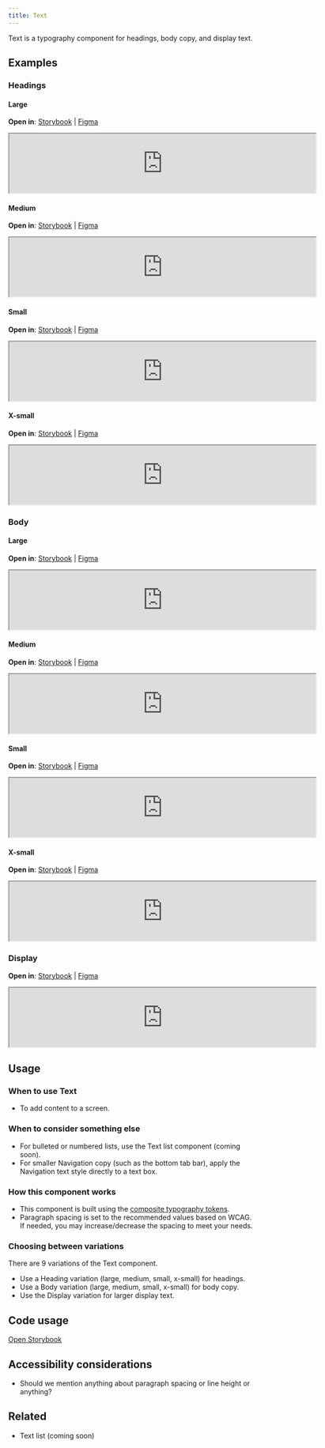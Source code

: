 ```yaml
---
title: Text
---
```


Text is a typography component for headings, body copy, and display text.

## Examples

### Headings

#### Large
**Open in**: [Storybook](https://department-of-veterans-affairs.github.io/va-mobile-library/?path=/docs/text--heading-large)  |   [Figma](https://www.figma.com/design/RMsIAU4649EL4OzVvbfRth/%5BNEW%5D-Text---%23548?node-id=7101-3675&t=SFNnvjSBDAIU4UWR-4)
<iframe width="620" height="120" title="Image of component in Storybook" src="https://department-of-veterans-affairs.github.io/va-mobile-library/?path=/story/text--heading-large&full=1&shortcuts=false&singleStory=true" allowfullscreen></iframe>

#### Medium
**Open in**: [Storybook](https://department-of-veterans-affairs.github.io/va-mobile-library/?path=/docs/text--heading-medium)  |   [Figma](https://www.figma.com/design/RMsIAU4649EL4OzVvbfRth/%5BNEW%5D-Text---%23548?node-id=7101-3675&t=SFNnvjSBDAIU4UWR-4)
<iframe width="620" height="120" title="Image of component in Storybook" src="https://department-of-veterans-affairs.github.io/va-mobile-library/?path=/story/text--heading-medium&full=1&shortcuts=false&singleStory=true" allowfullscreen></iframe>

#### Small
**Open in**: [Storybook](https://department-of-veterans-affairs.github.io/va-mobile-library/?path=/docs/text--heading-small)  |   [Figma](https://www.figma.com/design/RMsIAU4649EL4OzVvbfRth/%5BNEW%5D-Text---%23548?node-id=7101-3675&t=SFNnvjSBDAIU4UWR-4)
<iframe width="620" height="120" title="Image of component in Storybook" src="https://department-of-veterans-affairs.github.io/va-mobile-library/?path=/story/text--heading-small&full=1&shortcuts=false&singleStory=true" allowfullscreen></iframe>

#### X-small
**Open in**: [Storybook](https://department-of-veterans-affairs.github.io/va-mobile-library/?path=/docs/text--heading-x-small)  |   [Figma](https://www.figma.com/design/RMsIAU4649EL4OzVvbfRth/%5BNEW%5D-Text---%23548?node-id=7101-3675&t=SFNnvjSBDAIU4UWR-4)
<iframe width="620" height="120" title="Image of component in Storybook" src="https://department-of-veterans-affairs.github.io/va-mobile-library/?path=/story/text--heading-x-small&full=1&shortcuts=false&singleStory=true" allowfullscreen></iframe>

### Body

#### Large
**Open in**: [Storybook](https://department-of-veterans-affairs.github.io/va-mobile-library/?path=/docs/text--body-large)  |   [Figma](https://www.figma.com/design/RMsIAU4649EL4OzVvbfRth/%5BNEW%5D-Text---%23548?node-id=7101-3675&t=SFNnvjSBDAIU4UWR-4)
<iframe width="620" height="120" title="Image of component in Storybook" src="https://department-of-veterans-affairs.github.io/va-mobile-library/?path=/story/text--body-large&full=1&shortcuts=false&singleStory=true" allowfullscreen></iframe>

#### Medium
**Open in**: [Storybook](https://department-of-veterans-affairs.github.io/va-mobile-library/?path=/docs/text--body-medium)  |   [Figma](https://www.figma.com/design/RMsIAU4649EL4OzVvbfRth/%5BNEW%5D-Text---%23548?node-id=7101-3675&t=SFNnvjSBDAIU4UWR-4)
<iframe width="620" height="120" title="Image of component in Storybook" src="https://department-of-veterans-affairs.github.io/va-mobile-library/?path=/story/text--body-medium&full=1&shortcuts=false&singleStory=true" allowfullscreen></iframe>

#### Small
**Open in**: [Storybook](https://department-of-veterans-affairs.github.io/va-mobile-library/?path=/docs/text--body-small)  |   [Figma](https://www.figma.com/design/RMsIAU4649EL4OzVvbfRth/%5BNEW%5D-Text---%23548?node-id=7101-3675&t=SFNnvjSBDAIU4UWR-4)
<iframe width="620" height="120" title="Image of component in Storybook" src="https://department-of-veterans-affairs.github.io/va-mobile-library/?path=/story/text--body-small&full=1&shortcuts=false&singleStory=true" allowfullscreen></iframe>

#### X-small
**Open in**: [Storybook](https://department-of-veterans-affairs.github.io/va-mobile-library/?path=/docs/text--body-x-small)  |   [Figma](https://www.figma.com/design/RMsIAU4649EL4OzVvbfRth/%5BNEW%5D-Text---%23548?node-id=7101-3675&t=SFNnvjSBDAIU4UWR-4)
<iframe width="620" height="120" title="Image of component in Storybook" src="https://department-of-veterans-affairs.github.io/va-mobile-library/?path=/story/text--body-x-small&full=1&shortcuts=false&singleStory=true" allowfullscreen></iframe>

### Display

**Open in**: [Storybook](https://department-of-veterans-affairs.github.io/va-mobile-library/?path=/docs/text--display)  |   [Figma](https://www.figma.com/design/RMsIAU4649EL4OzVvbfRth/%5BNEW%5D-Text---%23548?node-id=7101-3675&t=SFNnvjSBDAIU4UWR-4)
<iframe width="620" height="120" title="Image of component in Storybook" src="https://department-of-veterans-affairs.github.io/va-mobile-library/?path=/story/text--display&full=1&shortcuts=false&singleStory=true" allowfullscreen></iframe>

## Usage

### When to use Text
- To add content to a screen.

### When to consider something else
- For bulleted or numbered lists, use the Text list component (coming soon).
- For smaller Navigation copy (such as the bottom tab bar), apply the Navigation text style directly to a text box.

### How this component works
- This component is built using the [composite typography tokens](/va-mobile-app/design/Foundation/Design%20tokens/Typography#text-styles).
- Paragraph spacing is set to the recommended values based on WCAG. If needed, you may increase/decrease the spacing to meet your needs.

### Choosing between variations
There are 9 variations of the Text component.
- Use a Heading variation (large, medium, small, x-small) for headings.
- Use a Body variation (large, medium, small, x-small) for body copy.
- Use the Display variation for larger display text.

## Code usage
[Open Storybook](https://department-of-veterans-affairs.github.io/va-mobile-library/?path=/docs/text--docs)

## Accessibility considerations
- Should we mention anything about paragraph spacing or line height or anything?

## Related
- Text list (coming soon)